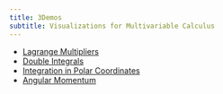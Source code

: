 ```yaml
---
title: 3Demos
subtitle: Visualizations for Multivariable Calculus
---
```


  - [Lagrange Multipliers](./lagrange/index.html)
  - [Double Integrals](iint/index.html)
  - [Integration in Polar Coordinates](polar/index.html)
  - [Angular Momentum](moments/index.html)
    